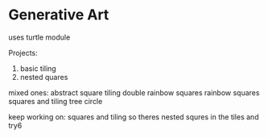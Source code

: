 # Generative Art

uses turtle module

Projects:
1. basic tiling 
2. nested quares



mixed ones:
abstract square tiling
double rainbow squares
rainbow squares
squares and tiling
tree circle



keep working on:
squares and tiling so theres nested squres in the tiles
and try6
